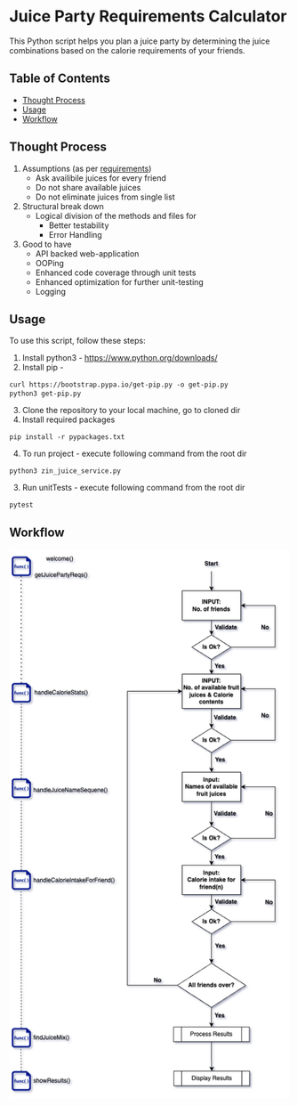 # Juice Party Requirements Calculator

This Python script helps you plan a juice party by determining the juice combinations based on the calorie requirements of your friends.

## Table of Contents

- [Thought Process](#thought-process)
- [Usage](#usage)
- [Workflow](#workflow)

## Thought Process

1. Assumptions (as per [requirements](requirement_docs/Problem1.pdf))
    - Ask availibile juices for every friend
    - Do not share available juices
    - Do not eliminate juices from single list
2. Structural break down
    - Logical division of the methods and files for
        - Better testability
        - Error Handling
3. Good to have
    - API backed web-application
    - OOPing
    - Enhanced code coverage through unit tests
    - Enhanced optimization for further unit-testing
    - Logging



## Usage

To use this script, follow these steps:
1. Install python3 - https://www.python.org/downloads/
2. Install pip - 
```
curl https://bootstrap.pypa.io/get-pip.py -o get-pip.py
python3 get-pip.py
```
3. Clone the repository to your local machine, go to cloned dir
4. Install required packages
```
pip install -r pypackages.txt
```
4. To run project - execute following command from the root dir
```
python3 zin_juice_service.py
```
3. Run unitTests - execute following command from the root dir
```
pytest
```
    
    
## Workflow

![Alt text](Zinrelo_Juice_Problem.png?raw=true "Workflow")